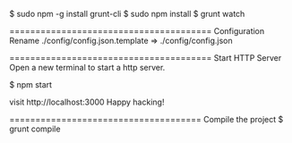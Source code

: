 
$ sudo npm -g install grunt-cli
$ sudo npm install
$ grunt watch

=======================================
Configuration
Rename ./config/config.json.template => ./config/config.json

=======================================
Start HTTP Server
Open a new terminal to start a http server.

$ npm start

visit http://localhost:3000 Happy hacking!

=====================================
Compile the project
$ grunt compile